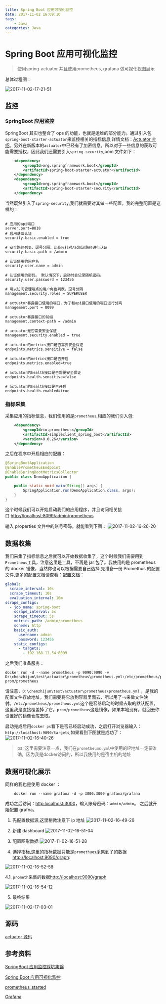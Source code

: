 ```yaml
---
title: Spring Boot 应用可视化监控
date: 2017-11-02 16:09:10
tags:
	- Java
categories: Java
---
```


# Spring Boot 应用可视化监控

> 使用spring-actuator 并且使用prometheus, grafana 做可视化视图展示

总体过程图：

![2017-11-02-17-21-51](/images/qiniu/2017-11-02-17-21-51.png)

## 监控

### SpringBoot 应用监控
SpringBoot 其实也整合了 ops 的功能，也就是运维的部分能力。通过引入包`spring-boot-starter-actuator`来监控相关的指标信息,详情文档：[Actuator 介绍](https://docs.spring.io/spring-boot/docs/current/reference/htmlsingle/#production-ready)。另外在新版本的`actuator`中已经有了加密信息，所以对于一些信息的获取可能需要授权，因此我们还需要引入`spring-security`,pom 文件如下：
<!--more-->
```xml
    <dependency>
        <groupId>org.springframework.boot</groupId>
        <artifactId>spring-boot-starter-actuator</artifactId>
    </dependency>
    <dependency>
        <groupId>org.springframework.boot</groupId>
        <artifactId>spring-boot-starter-security</artifactId>
    </dependency>
```

当然既然引入了`spring-security`,我们就需要对其做一些配置，我的完整配置是这样的：

```propeties

# 应用的api端口
server.port=8818
# 启用基础认证
security.basic.enabled = true

# 安全路径列表，逗号分隔，此处只针对/admin路径进行认证
security.basic.path = /admin

# 认证使用的用户名
security.user.name = admin

# 认证使用的密码。 默认情况下，启动时会记录随机密码。
security.user.password = 123456

# 可以访问管理端点的用户角色列表，逗号分隔
management.security.roles = SUPERUSER

# actuator暴露接口使用的端口，为了和api接口使用的端口进行分离
management.port = 8099

# actuator暴露接口的前缀
management.context-path = /admin

# actuator是否需要安全保证
management.security.enabled = true

# actuator的metrics接口是否需要安全保证
endpoints.metrics.sensitive = false

# actuator的metrics接口是否开启
endpoints.metrics.enabled=true

# actuator的health接口是否需要安全保证
endpoints.health.sensitive=false

# actuator的health接口是否开启
endpoints.health.enabled=true

```

### 指标采集

采集应用的指标信息，我们使用的是`prometheus`,相应的我们引入包:

```xml
    <dependency>
        <groupId>io.prometheus</groupId>
        <artifactId>simpleclient_spring_boot</artifactId>
        <version>0.0.26</version>
    </dependency>
```

之后在程序中开启相应的配置：

```java
@SpringBootApplication
@EnablePrometheusEndpoint
@EnableSpringBootMetricsCollector
public class DemoApplication {

	public static void main(String[] args) {
		SpringApplication.run(DemoApplication.class, args);
	}
}
```

这个时候我们可以开始启动我们的应用程序，并且访问相关接口:[http://localhost:8099/admin/prometheus](http://localhost:8099/admin/prometheus)

输入 properties 文件中的账号密码，就能看到下图：
![2017-11-02-16-26-20](/images/qiniu/2017-11-02-16-26-20.png)

## 数据收集

我们采集了指标信息之后就可以开始数据收集了，这个时候我们需要用到`Prometheus`工具，注意这里是工具，不再是 jar 包了。我使用的是 prometheus 的 docker 镜像，当然你也可以根据需要自己选择,先准备一份 Promethus 的配置文件,更多的配置文档请查看：[配置文档](https://prometheus.io/docs/operating/configuration/)：
```yaml
global:
  scrape_interval: 10s
  scrape_timeout: 10s
  evaluation_interval: 10m
scrape_configs:
  - job_name: spring-boot
    scrape_interval: 5s
    scrape_timeout: 5s
    metrics_path: /admin/prometheus
    scheme: http
    basic_auth:
      username: admin
      password: 123456
    static_configs:
      - targets:
        - 192.168.11.54:8099
```

之后我们准备服务：

```shell
docker run -d --name prometheus -p 9090:9090 -v D:\chenzhijun\test\actuator\prometheus\prometheus.yml:/etc/prometheus/prometheus.yml prom/prometheus

```

请注意，`D:\chenzhijun\test\actuator\prometheus\prometheus.yml` ，是我的配置文件存放地址，我们需要将它放到容器里面去，所以用了`-v`来做文件映射。`/etc/prometheus/prometheus.yml`这个是容器启动的时候去取的默认配置，这里我是直接覆盖掉了它。`prom/prometheus`这是镜像，如果本地没有，就回去你设置好的镜像仓库去取。

启动完成后用`docker ps`看下是否已经启动成功，之后打开浏览器输入：
`http://localhost:9090/targets`,如果看到下图就是成功了：
![2017-11-02-16-40-26](/images/qiniu/2017-11-02-16-40-26.png)

> ps: 这里需要注意一点，我们在`prometheums.yml`中使用的IP地址一定要准确，因为我是docker访问的，所以我使用的是宿主机的地址

## 数据可视化展示

同样的我也是使用 docker ：

```shell
    docker run --name grafana -d -p 3000:3000 grafana/grafana
```

成功之后访问：[http:localhost:3000](http:localhost:3000)，输入账号密码：`admin/admin`。
之后就开始配置 grafna。

1. 先配置数据源,这里稍微注意下 ip 地址
![2017-11-02-16-49-26](/images/qiniu/2017-11-02-16-49-26.png)

2. 新建 dashboard
![2017-11-02-16-51-04](/images/qiniu/2017-11-02-16-51-04.png)

3. 配置图形数据
![2017-11-02-16-51-28](/images/qiniu/2017-11-02-16-51-28.png)

4. 选择指标,这里的指标数据只能是`promethues`采集到了的数据[http://localhost:9090/graph](http://localhost:9090/graph):

![2017-11-02-16-52-58](/images/qiniu/2017-11-02-16-52-58.png)

4.1. `prometh`采集的数据[http://localhost:9090/graph](http://localhost:9090/graph)

![2017-11-02-16-54-12](/images/qiniu/2017-11-02-16-54-12.png)

5. 最终结果

![2017-11-02-17-03-01](/images/qiniu/2017-11-02-17-03-01.png)

## 源码

[actuator 源码](https://gitee.com/chenzhijun/actuator)

## 参考资料

[SpringBoot 应用监控踩坑集锦](http://www.jianshu.com/p/ebee9a0dc15c)

[Spring Boot 应用可视化监控](http://www.jianshu.com/p/7ecb57a3f326)

[prometheus_started](https://prometheus.io/docs/introduction/getting_started/)

[Grafana](http://docs.grafana.org/installation/docker/)
